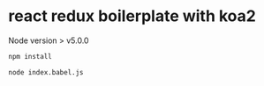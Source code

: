 # react redux boilerplate with koa2

Node version > v5.0.0

```sh
npm install

node index.babel.js
```
